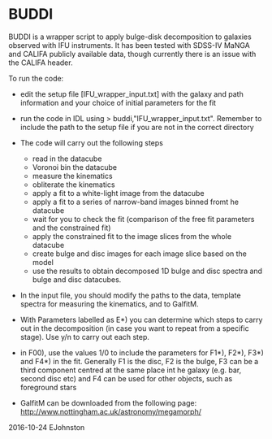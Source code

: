 # BUDDI

BUDDI is a wrapper script to apply bulge-disk decomposition to galaxies observed with IFU instruments. It has been tested with SDSS-IV MaNGA and CALIFA publicly available data, though currently there is an issue with the CALIFA header.

To run the code:
* edit the setup file [IFU_wrapper_input.txt] with the galaxy and path information and your choice of initial parameters for the fit
* run the code in IDL using > buddi,"IFU_wrapper_input.txt". Remember to include the path to the setup file if you are not in the correct directory
* The code will carry out the following steps
	*  read in the datacube
	*  Voronoi bin the datacube
	*  measure the kinematics
	*  obliterate the kinematics
	*  apply a fit to a white-light image from the datacube
	*  apply a fit to a series of narrow-band images binned fromt he datacube
	*  wait for you to check the fit (comparison of the free fit parameters and the constrained fit)
	*  apply the constrained fit to the image slices from the whole datacube
	*  create bulge and disc images for each image slice based on the model
	*  use the results to obtain decomposed 1D bulge and disc spectra and bulge and disc datacubes.
	
* In the input file, you should modify the paths to the data, template spectra for measuring the kinematics, and to GalfitM. 
* With Parameters labelled as E*) you can determine which steps to carry out in the decomposition (in case you want to repeat from a specific stage). Use y/n to carry out each step.
* in F00), use the values 1/0 to include the parameters for F1*), F2*), F3*) and F4*) in the fit. Generally F1 is the disc, F2 is the bulge, F3 can be a third component centred at the same place int he galaxy (e.g. bar, second disc etc) and F4 can be used for other objects, such as foreground stars
* GalfitM can be downloaded from the following page: http://www.nottingham.ac.uk/astronomy/megamorph/
	
2016-10-24 EJohnston